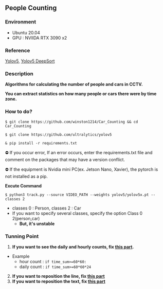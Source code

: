 ## People Counting

### Environment

- Ubuntu 20.04
- GPU : NVIIDA RTX 3090 x2

### Reference
<a href='https://github.com/ultralytics/yolov5'>Yolov5</a>, <a href='https://github.com/mikel-brostrom/Yolov5_DeepSort_Pytorch'>Yolov5 DeepSort</a>

### Description
**Algorithms for calculating the number of people and cars in CCTV.**

**You can extract statistics on how many people or cars there were by time zone.**

### How to do?

```
$ git clone https://github.com/winston1214/Car_Counting && cd Car_Counting
```

```
$ git clone https://github.com/ultralytics/yolov5
```

```
& pip install -r requirements.txt
```
⛔ If you occur error, If an error occurs, enter the requirements.txt file and comment on the packages that may have a version conflict.

⛔ If the equipment is Nvidia mini PC(ex. Jetson Nano, Xavier), the pytorch is not installed as a pip.

**Excute Command**

```
$ python3 track.py --source VIDEO_PATH --weights yolov5/yolov5x.pt --classes 2
```
- classes 0 : Person, classes 2 : Car
- If you want to specify several classes, specify the option Class 0 2(person,car)
  - **But, it's unstable**

### Tunning Point

1. **If you want to see the daily and hourly counts, fix <a href='https://github.com/winston1214/Car_Counting/blob/223f7a076a7f1b932fff582f5f809b15ed95ca75/track.py#L233'>this part</a>.**

- Example
  - hour count : ```if time_sum>=60*60:```
  - daily count : ```if time_sum>=60*60*24```

2. **If you want to reposition the line, fix <a href='https://github.com/winston1214/Car_Counting/blob/223f7a076a7f1b932fff582f5f809b15ed95ca75/track.py#L168'>this part</a>**
3. **If you want to reposition the text, fix <a href='https://github.com/winston1214/Car_Counting/blob/223f7a076a7f1b932fff582f5f809b15ed95ca75/track.py#L281'>this part</a>**
